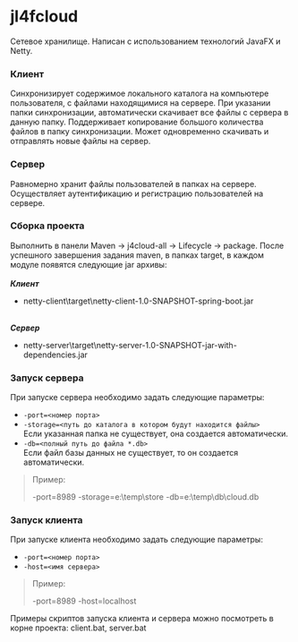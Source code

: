 # jl4fcloud
Cетевое хранилище. Написан с использованием технологий JavaFX и Netty.

### Клиент 
Синхронизирует содержимое локального каталога на компьютере пользователя, с файлами находящимися на сервере. При указании папки синхронизации, автоматически скачивает все файлы с сервера в данную папку. Поддерживает копирование большого количества файлов в папку синхронизации. Может одновременно скачивать и отправлять новые файлы на сервер.
### Сервер
Равномерно хранит файлы пользователей в папках на сервере. Осуществляет аутентификацию и регистрацию пользователей на сервере.

### Сборка проекта
Выполнить в панели Maven -> j4cloud-all -> Lifecycle -> package. После успешного завершения задания maven, в папках target, в каждом модуле появятся следующие jar архивы:<br/> 
<br/>***Клиент***<br/>
- netty-client\target\netty-client-1.0-SNAPSHOT-spring-boot.jar<br/>

<br/>***Сервер***<br/>  
- netty-server\target\netty-server-1.0-SNAPSHOT-jar-with-dependencies.jar<br/>

### Запуск сервера
При запуске сервера необходимо задать следующие параметры:  
- `-port=<номер порта>`  
- `-storage=<путь до каталога в котором будут находится файлы>`  
        Если указанная папка не существует, она создается автоматически.  
- `-db=<полный путь до файла *.db>`  
        Если файл базы данных не существует, то он создается автоматически. 
> Пример:
>    
>-port=8989 -storage=e:\temp\store -db=e:\temp\db\cloud.db

### Запуск клиента
При запуске клиента необходимо задать следующие параметры:  
- `-port=<номер порта>`  
- `-host=<имя сервера>`
> Пример:
>    
>-port=8989 -host=localhost

Примеры скриптов запуска клиента и сервера можно посмотреть в корне проекта: client.bat, server.bat

